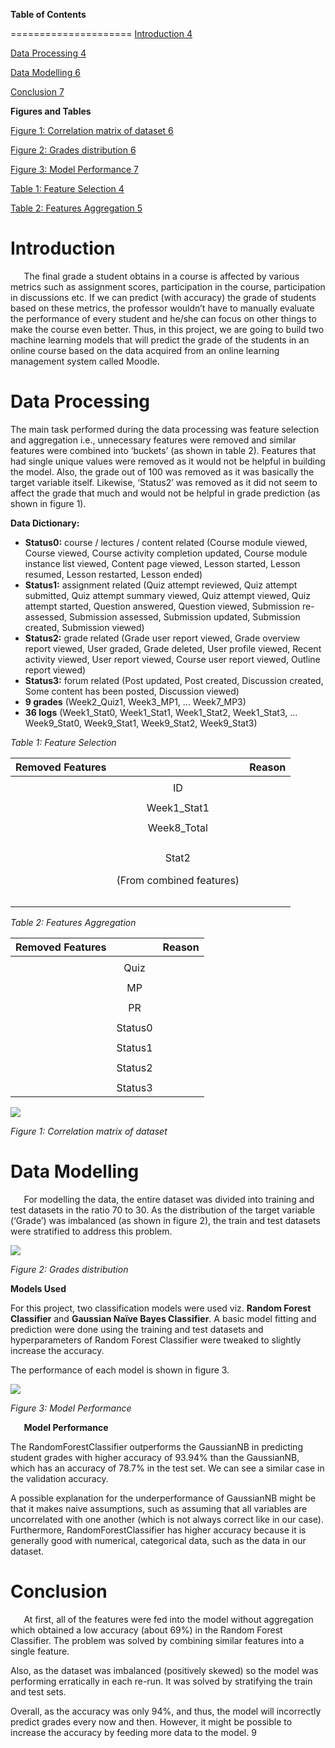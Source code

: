 ﻿**Table of Contents**

=====================
[Introduction	4](#_Toc84790705)

[Data Processing	4](#_Toc84790706)

[Data Modelling	6](#_Toc84790707)

[Conclusion	7](#_Toc84790708)

























**Figures and Tables**


[Figure 1: Correlation matrix of dataset	6](#_Toc84791300)

[Figure 2: Grades distribution	6](#_Toc84791301)

[Figure 3: Model Performance	7](#_Toc84791302)



[Table 1: Feature Selection	4](#_Toc84791295)

[Table 2: Features Aggregation	5](#_Toc84791296)












# **Introduction**
`	`The final grade a student obtains in a course is affected by various metrics such as assignment scores, participation in the course, participation in discussions etc. If we can predict (with accuracy) the grade of students based on these metrics, the professor wouldn’t have to manually evaluate the performance of every student and he/she can focus on other things to make the course even better. Thus, in this project, we are going to build two machine learning models that will predict the grade of the students in an online course based on the data acquired from an online learning management system called Moodle.
# **Data Processing**
The main task performed during the data processing was feature selection and aggregation i.e., unnecessary features were removed and similar features were combined into ‘buckets’ (as shown in table 2). Features that had single unique values were removed as it would not be helpful in building the model. Also, the grade out of 100 was removed as it was basically the target variable itself. Likewise, ‘Status2’ was removed as it did not seem to affect the grade that much and would not be helpful in grade prediction (as shown in figure 1).

**Data Dictionary:**

- **Status0:** course / lectures / content related (Course module viewed, Course viewed, Course activity completion updated, Course module instance list viewed, Content page viewed, Lesson started, Lesson resumed, Lesson restarted, Lesson ended)
- **Status1:** assignment related (Quiz attempt reviewed, Quiz attempt submitted, Quiz attempt summary viewed, Quiz attempt viewed, Quiz attempt started, Question answered, Question viewed, Submission re-assessed, Submission assessed, Submission updated, Submission created, Submission viewed)
- **Status2:** grade related (Grade user report viewed, Grade overview report viewed, User graded, Grade deleted, User profile viewed, Recent activity viewed, User report viewed, Course user report viewed, Outline report viewed)
- **Status3:** forum related (Post updated, Post created, Discussion created, Some content has been posted, Discussion viewed)
- **9 grades** (Week2\_Quiz1, Week3\_MP1, ... Week7\_MP3)
- **36 logs** (Week1\_Stat0, Week1\_Stat1, Week1\_Stat2, Week1\_Stat3, …Week9\_Stat0, Week9\_Stat1, Week9\_Stat2, Week9\_Stat3)

*Table 1: Feature Selection*

| Removed Features |                                             | Reason |
| :--------------: | :-----------------------------------------: | :----: |
|                  |                                             |        |
|                  |                     ID                      |        | - Non-numeric and does not contain any relevant information for prediction                         |
|                  |                                             |        |                                                                                                    |
|                  |                Week1\_Stat1                 |        | - Contains only single unique value                                                                |
|                  |                                             |        |                                                                                                    |
|                  |                Week8\_Total                 |        | - It is essentially the same as the grade, which is the target variable for the predictive model   |
|                  |                                             |        |                                                                                                    |
|                  | <p>Stat2</p><p>(From combined features)</p> |        | - It did not have a meaningful correlation with the grades so it was deemed an unimportant feature |
|                  |                                             |        |                                                                                                    |
|                  |                                             |        |                                                                                                    |
*Table 2: Features Aggregation*

| Removed Features |         | Reason |
| :--------------: | :-----: | :----: |
|                  |         |        |
|                  |  Quiz   |        | - Quiz of week 2, 4, and 6 |
|                  |         |        |                            |
|                  |   MP    |        | - MP of week 3, 5, and 7   |
|                  |         |        |                            |
|                  |   PR    |        | - PR of week 3, 5, and 7   |
|                  |         |        |                            |
|                  | Status0 |        | - Stat0 of week 1 to 9     |
|                  |         |        |                            |
|                  | Status1 |        | - Stat1 of week 1 to 9     |
|                  |         |        |                            |
|                  | Status2 |        | - Stat2 of week 1 to 9     |
|                  |         |        |                            |
|                  | Status3 |        | - Stat3 of week 1 to 9     |

![](Aspose.Words.cda2408d-172c-4334-b89d-218dece9fd22.009.png)

*Figure 1: Correlation matrix of dataset*
# **Data Modelling**
`	`For modelling the data, the entire dataset was divided into training and test datasets in the ratio 70 to 30. As the distribution of the target variable (‘Grade’) was imbalanced (as shown in figure 2), the train and test datasets were stratified to address this problem. 

![](Aspose.Words.cda2408d-172c-4334-b89d-218dece9fd22.010.png)

*Figure 2: Grades distribution*



**Models Used**

For this project, two classification models were used viz. **Random Forest Classifier** and **Gaussian Naïve Bayes Classifier**. A basic model fitting and prediction were done using the training and test datasets and hyperparameters of Random Forest Classifier were tweaked to slightly increase the accuracy.

The performance of each model is shown in figure 3.

![](Aspose.Words.cda2408d-172c-4334-b89d-218dece9fd22.011.png)

*Figure 3: Model Performance*

`	`**Model Performance**

The RandomForestClassifier outperforms the GaussianNB in predicting student grades with higher accuracy of 93.94% than the GaussianNB, which has an accuracy of 78.7% in the test set. We can see a similar case in the validation accuracy.

A possible explanation for the underperformance of GaussianNB might be that it makes naive assumptions, such as assuming that all variables are uncorrelated with one another (which is not always correct like in our case). Furthermore, RandomForestClassifier has higher accuracy because it is generally good with numerical, categorical data, such as the data in our dataset.
# **Conclusion**
`	`At first, all of the features were fed into the model without aggregation which obtained a low accuracy (about 69%) in the Random Forest Classifier. The problem was solved by combining similar features into a single feature. 

Also, as the dataset was imbalanced (positively skewed) so the model was performing erratically in each re-run. It was solved by stratifying the train and test sets.

Overall, as the accuracy was only 94%, and thus, the model will incorrectly predict grades every now and then. However, it might be possible to increase the accuracy by feeding more data to the model.
9
